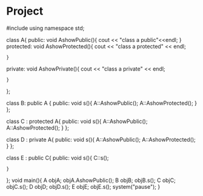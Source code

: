 # Project
#include<iostream>
using namespace std;

class A{
public:
	void AshowPublic(){
		cout << "class a public"<<endl;
	}
protected:
	void AshowProtected(){
		cout << "class a protected" << endl;


	}
private:
	void AshowPrivate(){
		cout << "class a private" << endl;

	}
};

class B: public A {
public:
	void s(){
		A::AshowPublic();
		A::AshowProtected();
	}
};

class C : protected A{
public:
	void s(){
		A::AshowPublic();
		A::AshowProtected();
	}
};

class D : private A{
public:
	void s(){
		A::AshowPublic();
		A::AshowProtected();
	}
};

class E : public C{
public:
	void s(){
		C::s();

	}
};
void main(){
	A objA;
	objA.AshowPublic();
	B objB;
	objB.s();
	C objC;
	objC.s();
	D objD;
	objD.s();
	E objE;
	objE.s();
	system("pause");
}
